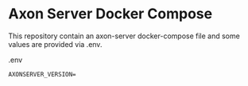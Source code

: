Axon Server Docker Compose
===

This repository contain an axon-server docker-compose file and some values are provided via .env.

.env
```
AXONSERVER_VERSION=
```